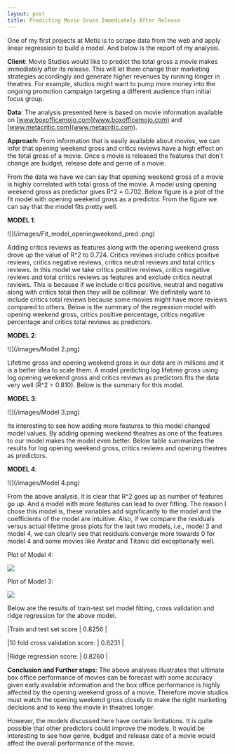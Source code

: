 ```yaml
---
layout: post
title: Predicting Movie Gross Immediately After Release
---
```


One of my first projects at Metis is to scrape data from the web and apply linear regression to build a model. And below is the report of my analysis. 

__Client__: Movie Studios would like to predict the total gross a movie makes immediately after its release. This will let them change their marketing strategies accordingly and generate higher revenues by running longer in theatres. For example, studios might want to pump more money into the ongoing promotion campaign targeting a different audience than initial focus group.

__Data__: The analysis presented here is based on movie information available on [www.boxofficemojo.com](www.boxofficemojo.com) and [www.metacritic.com](www.metacritic.com).

__Approach__: From information that is easily available about movies, we can infer that opening weekend gross and critics reviews have a high effect on the total gross of a movie. Once a movie is released the features that don’t change are budget, release date and genre of a movie.

From the data we have we can say that opening weekend gross of a movie is highly correlated with total gross of the movie. A model using opening weekend gross as predictor gives R^2 = 0.702. Below figure is a plot of the fit model with opening weekend gross as a predictor.  From the figure we can say that the model fits pretty well.

__MODEL 1__:

![](/images/Fit_model_openingweekend_pred .png)
 

Adding critics reviews as features along with the opening weekend gross drove up the value of R^2 to 0.724. Critics reviews include critics positive reviews, critics negative reviews, critics neutral reviews and total critics reviews. In this model we take critics positive reviews, critics negative reviews and total critics reviews as features and exclude critics neutral reviews. This is because if we include critics positive, neutral and negative along with critics total then they will be collinear. We definitely want to include critics total reviews because some movies might have more reviews compared to others. Below is the summary of the regression model with opening weekend gross, critics positive percentage, critics negative percentage and critics total reviews as predictors.

__MODEL 2__:

![](/images/Model 2.png)

Lifetime gross and opening weekend gross in our data are in millions and it is a better idea to scale them. A model predicting log lifetime gross using log opening weekend gross and critics reviews as predictors fits the data very well (R^2 = 0.810). Below is the summary for this model.

__MODEL 3__:

![](/images/Model 3.png)

Its interesting to see how adding more features to this model changed model values. By adding opening weekend theatres as one of the features to our model makes the model even better. Below table summarizes the results for log opening weekend gross, critics reviews and opening theatres as predictors.

__MODEL 4__:

![](/images/Model 4.png)

From the above analysis, it is clear that R^2 goes up as number of features go up. And a model with more features can lead to over fitting. The reason I chose this model is, these variables add significantly to the model and the coefficients of the model are intuitive. Also, if we compare the residuals versus actual lifetime gross plots for the last two models, i.e., model 3 and model 4, we can clearly see that residuals converge more towards 0 for model 4 and some movies like Avatar and Titanic did exceptionally well.

Plot of Model 4:
 
 ![](/images/Actual_log_Lifetime_(openingWeekend_critics_openingTheatres)_vs_Residuals.png)

Plot of Model 3:

![](/images/Actual_log_Lifetime_(openingWeekend_and_critics)_vs_Residuals.png)
 
Below are the results of train-test set model fitting, cross validation and ridge regression for the above model. 

|Train and test set score	 					|	0.8256      |

|10 fold cross validation score:					|	0.8231      |

|Ridge regression score: 						|	0.8260	    |

__Conclusion and Further steps__: The above analyses illustrates that ultimate box office performance of movies can be forecast with some accuracy given early available information and the box office performance is highly affected by the opening weekend gross of a movie. Therefore movie studios must watch the opening weekend gross closely to make the right marketing decisions and to keep the movie in theatres longer.

However, the models discussed here have certain limitations. It is quite possible that other predictors could improve the models. It would be interesting to see how genre, budget and release date of a movie would affect the overall performance of the movie. 
